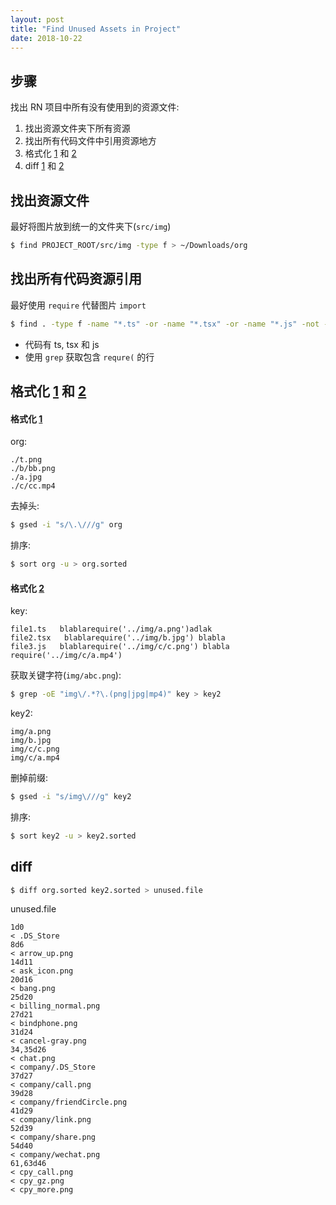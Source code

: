 ```yaml
---
layout: post
title: "Find Unused Assets in Project"
date: 2018-10-22
---
```



## 步骤

找出 RN 项目中所有没有使用到的资源文件:

1. 找出资源文件夹下所有资源
2. 找出所有代码文件中引用资源地方
3. 格式化 [1]() 和 [2]()
4. diff [1]() 和 [2]()

## 找出资源文件

最好将图片放到统一的文件夹下(`src/img`)

```bash
$ find PROJECT_ROOT/src/img -type f > ~/Downloads/org
```

## 找出所有代码资源引用

最好使用 `require` 代替图片 `import`

```bash
$ find . -type f -name "*.ts" -or -name "*.tsx" -or -name "*.js" -not -path "*node_modules*" | xargs grep "require(" > ~/Downloads/key
```

- 代码有 ts, tsx 和 js
- 使用 `grep` 获取包含 `requre(` 的行

## 格式化 [1]() 和 [2]()

#### 格式化 [1]()

org:

```
./t.png
./b/bb.png
./a.jpg
./c/cc.mp4
```

去掉头:

```bash
$ gsed -i "s/\.\///g" org
```

排序:

```bash
$ sort org -u > org.sorted
```

#### 格式化 [2]()

key:

```
file1.ts   blablarequire('../img/a.png')adlak
file2.tsx   blablarequire('../img/b.jpg') blabla
file3.js   blablarequire('../img/c/c.png') blabla require('../img/c/a.mp4')
```

获取关键字符(`img/abc.png`):

```bash
$ grep -oE "img\/.*?\.(png|jpg|mp4)" key > key2
```

key2:

```
img/a.png
img/b.jpg
img/c/c.png
img/c/a.mp4
```

删掉前缀:

```bash
$ gsed -i "s/img\///g" key2
```

排序:

```bash
$ sort key2 -u > key2.sorted
```

## diff

```bash
$ diff org.sorted key2.sorted > unused.file
```

unused.file

```
1d0
< .DS_Store
8d6
< arrow_up.png
14d11
< ask_icon.png
20d16
< bang.png
25d20
< billing_normal.png
27d21
< bindphone.png
31d24
< cancel-gray.png
34,35d26
< chat.png
< company/.DS_Store
37d27
< company/call.png
39d28
< company/friendCircle.png
41d29
< company/link.png
52d39
< company/share.png
54d40
< company/wechat.png
61,63d46
< cpy_call.png
< cpy_gz.png
< cpy_more.png
```

